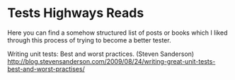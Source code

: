 # Tests Highways Reads
Here you can find a somehow structured list of posts or books which I liked through this process of trying to become a better tester.

Writing unit tests: Best and worst practices. (Steven Sanderson)
http://blog.stevensanderson.com/2009/08/24/writing-great-unit-tests-best-and-worst-practises/